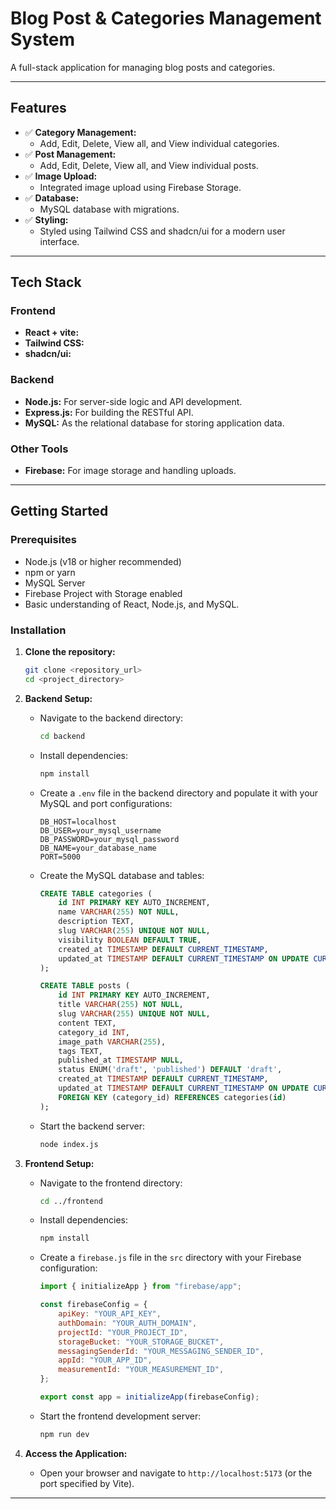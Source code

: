 # Blog Post & Categories Management System

A full-stack application for managing blog posts and categories.

---

## Features

- ✅ **Category Management:**
    - Add, Edit, Delete, View all, and View individual categories.
- ✅ **Post Management:**
    - Add, Edit, Delete, View all, and View individual posts.
- ✅ **Image Upload:**
    - Integrated image upload using Firebase Storage.
- ✅ **Database:**
    - MySQL database with migrations.
- ✅ **Styling:**
    - Styled using Tailwind CSS and shadcn/ui for a modern user interface.

---

## Tech Stack

### Frontend

- **React + vite:** 
- **Tailwind CSS:** 
- **shadcn/ui:** 

### Backend

- **Node.js:** For server-side logic and API development.
- **Express.js:** For building the RESTful API.
- **MySQL:** As the relational database for storing application data.

### Other Tools

- **Firebase:** For image storage and handling uploads.

---

## Getting Started

### Prerequisites

- Node.js (v18 or higher recommended)
- npm or yarn
- MySQL Server
- Firebase Project with Storage enabled
- Basic understanding of React, Node.js, and MySQL.

### Installation

1.  **Clone the repository:**

    ```bash
    git clone <repository_url>
    cd <project_directory>
    ```

2.  **Backend Setup:**

    -   Navigate to the backend directory:

        ```bash
        cd backend
        ```

    -   Install dependencies:

        ```bash
        npm install
        ```

    -   Create a `.env` file in the backend directory and populate it with your MySQL and port configurations:

        ```dotenv
        DB_HOST=localhost
        DB_USER=your_mysql_username
        DB_PASSWORD=your_mysql_password
        DB_NAME=your_database_name
        PORT=5000
        ```

    -   Create the MySQL database and tables:

        ```sql
        CREATE TABLE categories (
            id INT PRIMARY KEY AUTO_INCREMENT,
            name VARCHAR(255) NOT NULL,
            description TEXT,
            slug VARCHAR(255) UNIQUE NOT NULL,
            visibility BOOLEAN DEFAULT TRUE,
            created_at TIMESTAMP DEFAULT CURRENT_TIMESTAMP,
            updated_at TIMESTAMP DEFAULT CURRENT_TIMESTAMP ON UPDATE CURRENT_TIMESTAMP
        );

        CREATE TABLE posts (
            id INT PRIMARY KEY AUTO_INCREMENT,
            title VARCHAR(255) NOT NULL,
            slug VARCHAR(255) UNIQUE NOT NULL,
            content TEXT,
            category_id INT,
            image_path VARCHAR(255),
            tags TEXT,
            published_at TIMESTAMP NULL,
            status ENUM('draft', 'published') DEFAULT 'draft',
            created_at TIMESTAMP DEFAULT CURRENT_TIMESTAMP,
            updated_at TIMESTAMP DEFAULT CURRENT_TIMESTAMP ON UPDATE CURRENT_TIMESTAMP,
            FOREIGN KEY (category_id) REFERENCES categories(id)
        );
        ```

    -   Start the backend server:

        ```bash
        node index.js    
        ```

3.  **Frontend Setup:**

    -   Navigate to the frontend directory:

        ```bash
        cd ../frontend
        ```

    -   Install dependencies:

        ```bash
        npm install
        ```

    -   Create a `firebase.js` file in the `src` directory with your Firebase configuration:

        ```javascript
        import { initializeApp } from "firebase/app";

        const firebaseConfig = {
            apiKey: "YOUR_API_KEY",
            authDomain: "YOUR_AUTH_DOMAIN",
            projectId: "YOUR_PROJECT_ID",
            storageBucket: "YOUR_STORAGE_BUCKET",
            messagingSenderId: "YOUR_MESSAGING_SENDER_ID",
            appId: "YOUR_APP_ID",
            measurementId: "YOUR_MEASUREMENT_ID",
        };

        export const app = initializeApp(firebaseConfig);
        ```

    -   Start the frontend development server:

        ```bash
        npm run dev
        ```

4.  **Access the Application:**

    -   Open your browser and navigate to `http://localhost:5173` (or the port specified by Vite).

---
